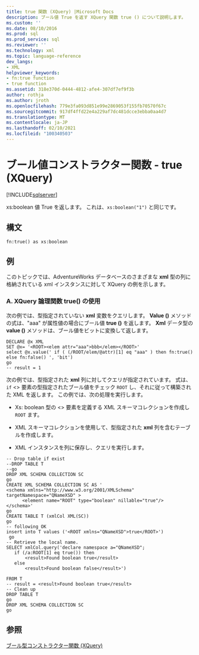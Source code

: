 ```yaml
---
title: true 関数 (XQuery) |Microsoft Docs
description: ブール値 True を返す XQuery 関数 true () について説明します。
ms.custom: ''
ms.date: 08/10/2016
ms.prod: sql
ms.prod_service: sql
ms.reviewer: ''
ms.technology: xml
ms.topic: language-reference
dev_langs:
- XML
helpviewer_keywords:
- fn:true function
- true function
ms.assetid: 318e370d-0444-4812-afe4-307df7ef9f3b
author: rothja
ms.author: jroth
ms.openlocfilehash: 779e3fa093d851e99e2869053f155fb70570f67c
ms.sourcegitcommit: 917df4ffd22e4a229af7dc481dcce3ebba0aa4d7
ms.translationtype: MT
ms.contentlocale: ja-JP
ms.lasthandoff: 02/10/2021
ms.locfileid: "100340503"
---
```

# <a name="boolean-constructor-functions---true-xquery"></a>ブール値コンストラクター関数 - true (XQuery)
[!INCLUDE[sqlserver](../includes/applies-to-version/sqlserver.md)]

  xs:boolean 値 True を返します。 これは、`xs:boolean("1")` と同じです。  
  
## <a name="syntax"></a>構文  
  
```  
fn:true() as xs:boolean  
```  
  
## <a name="examples"></a>例  
 このトピックでは、AdventureWorks データベースのさまざまな **xml** 型の列に格納されている xml インスタンスに対して XQuery の例を示します。  
  
### <a name="a-using-the-true-xquery-boolean-function"></a>A. XQuery 論理関数 true() の使用  
 次の例では、型指定されていない **xml** 変数をクエリします。 **Value ()** メソッドの式は、"aaa" が属性値の場合にブール値 **true ()** を返します。 **Xml** データ型の **value ()** メソッドは、ブール値をビットに変換して返します。  
  
```  
DECLARE @x XML  
SET @x= '<ROOT><elem attr="aaa">bbb</elem></ROOT>'  
select @x.value(' if ( (/ROOT/elem/@attr)[1] eq "aaa" ) then fn:true() else fn:false() ', 'bit')  
go  
-- result = 1  
```  
  
 次の例では、型指定された **xml** 列に対してクエリが指定されています。 式は、 `if` <> 要素の型指定されたブール値をチェック `ROOT` し、それに従って構築された XML を返します。 この例では、次の処理を実行します。  
  
-   Xs: boolean 型の <> 要素を定義する XML スキーマコレクションを作成し `ROOT` ます。  
  
-   XML スキーマコレクションを使用して、型指定された **xml** 列を含むテーブルを作成します。  
  
-   XML インスタンスを列に保存し、クエリを実行します。  
  
```  
-- Drop table if exist  
--DROP TABLE T  
--go  
DROP XML SCHEMA COLLECTION SC  
go  
CREATE XML SCHEMA COLLECTION SC AS '  
<schema xmlns="http://www.w3.org/2001/XMLSchema"  
targetNamespace="QNameXSD" >  
      <element name="ROOT" type="boolean" nillable="true"/>  
</schema>'  
go  
CREATE TABLE T (xmlCol XML(SC))  
go  
-- following OK  
insert into T values ('<ROOT xmlns="QNameXSD">true</ROOT>')  
 go  
-- Retrieve the local name.   
SELECT xmlCol.query('declare namespace a="QNameXSD";   
   if (/a:ROOT[1] eq true()) then  
       <result>Found boolean true</result>  
   else  
       <result>Found boolean false</result>')  
  
FROM T  
-- result = <result>Found boolean true</result>  
-- Clean up  
DROP TABLE T  
go  
DROP XML SCHEMA COLLECTION SC  
go  
```  
  
## <a name="see-also"></a>参照  
 [ブール型コンストラクター関数 &#40;XQuery&#41;](./xquery-functions-against-the-xml-data-type.md)  
  
